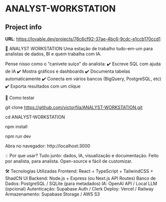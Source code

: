 # ANALYST-WORKSTATION

## Project info

**URL**: https://lovable.dev/projects/76c6cf92-37ae-4bc6-9cdc-e1ccb170ccd1

🧠 ANALYST WORKSTATION
Uma estação de trabalho tudo-em-um para analistas de dados, BI e quem trabalha com IA.


Pense nisso como o “canivete suíço” do analista:
✔️ Escreve SQL com ajuda de IA
✔️ Mostra gráficos e dashboards
✔️ Documenta tabelas automaticamente
✔️ Conecta em vários bancos (BigQuery, PostgreSQL, etc)
✔️ Exporta resultados com um clique

🚀 Como testar

git clone https://github.com/victorfila/ANALYST-WORKSTATION.git

cd ANALYST-WORKSTATION

npm install

npm run dev

Abra no navegador: http://localhost:3000

💡 Por que usar?
Tudo junto: dados, IA, visualização e documentação.
Feito por analista, para analista.
Open-source e fácil de customizar.

🛠️ Tecnologias Utilizadas
Frontend: React + TypeScript + TailwindCSS + ShadCN UI
Backend: Node.js + Express (ou Next.js API Routes)
Banco de Dados: PostgreSQL / SQLite (para metadados)
IA: OpenAI API / Local LLM (opcional)
Autenticação: Supabase Auth / Clerk
Deploy: Vercel / Railway
Armazenamento: Supabase Storage / AWS S3
